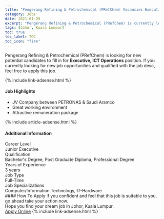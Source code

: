 ```yaml
---
title: "Pengerang Refining & Petrochemical (PRefChem) Vacancies Executive, ICT Operations" 
category: Jobs 
date: 2021-01-29 
excerpt: "Pengerang Refining & Petrochemical (PRefChem) is currently looking for suitable person to fill in the Executive, ICT Operations which positioned at Johor, Kuala Lumpur" 
tags: [Johor, Kuala Lumpur] 
toc: true 
toc_label: TOC 
toc_icon: "fire" 
--- 
```


<p>Pengerang Refining & Petrochemical (PRefChem) is looking for new potential candidates to fill in for <b>Executive, ICT Operations</b> position. If you currently looking for new job opportunities and qualified with the job desc, feel free to apply this job.
</p>{% include link-adsense.html %} 
<div><div><h4>Job Highlights</h4></div><div><ul><li><div><div><div><div></div></div></div><div><span>JV Company between PETRONAS &amp; Saudi Aramco</span></div></div></li><li><div><div><div><div></div></div></div><div><span>Great working environment</span></div></div></li><li><div><div><div><div></div></div></div><div><span>Attractive remuneration package</span></div></div></li></ul></div></div> 
{% include article-adsense.html %} 
<div><div><h4>Additional Information</h4></div><div><div><div><div><div><div><div><span>Career Level</span></div><div><span>Junior Executive</span></div></div></div></div><div><div><div><div><span>Qualification</span></div><div><span>Bachelor's Degree, Post Graduate Diploma, Professional Degree</span></div></div></div></div><div><div><div><div><span>Years of Experience</span></div><div><span>3 years</span></div></div></div></div><div><div><div><div><span>Job Type</span></div><div><span>Full-Time</span></div></div></div></div><div><div><div><div><span>Job Specializations</span></div><div><span>Computer/Information Technology, IT-Hardware</span></div></div></div></div></div></div></div></div> 
#### How To Apply 
If you confident and feel that this job is suitable to you, go ahead take your action now. <br/> 
Hope you find your dream job in Johor, Kuala Lumpur. <br/> 
<a href="https://www.jobstreet.com.my/en/job/executive-ict-operations-4471967?jobId=jobstreet-my-job-4471967&sectionRank=14&token=0~f9d6ce33-3a8d-449d-9f1d-cd6167f84a81&fr=SRP%20View%20In%20New%20Ta" class="btn btn--info" target="_blank" rel="nofollow noopenner">Apply Online</a> 
{% include link-adsense.html %} 